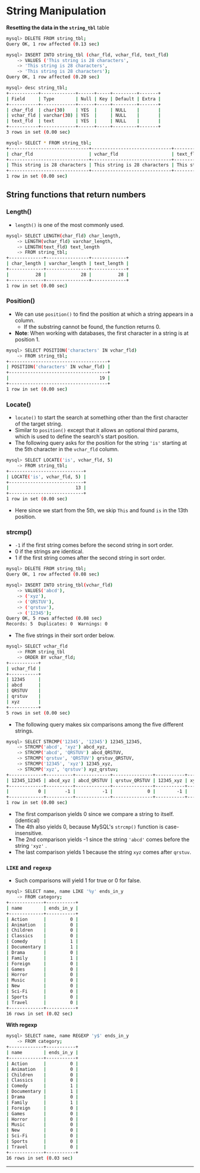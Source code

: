 # String Manipulation

**Resetting the data in the `string_tbl`** table

```bash
mysql> DELETE FROM string_tbl;
Query OK, 1 row affected (0.13 sec)

mysql> INSERT INTO string_tbl (char_fld, vchar_fld, text_fld)
    -> VALUES ('This string is 28 characters',
    -> 'This string is 28 characters',
    -> 'This string is 28 characters');
Query OK, 1 row affected (0.20 sec)
```

```bash
mysql> desc string_tbl;
+-----------+-------------+------+-----+---------+-------+
| Field     | Type        | Null | Key | Default | Extra |
+-----------+-------------+------+-----+---------+-------+
| char_fld  | char(30)    | YES  |     | NULL    |       |
| vchar_fld | varchar(30) | YES  |     | NULL    |       |
| text_fld  | text        | YES  |     | NULL    |       |
+-----------+-------------+------+-----+---------+-------+
3 rows in set (0.00 sec)

mysql> SELECT * FROM string_tbl;
+------------------------------+------------------------------+------------------------------+
| char_fld                     | vchar_fld                    | text_fld                     |
+------------------------------+------------------------------+------------------------------+
| This string is 28 characters | This string is 28 characters | This string is 28 characters |
+------------------------------+------------------------------+------------------------------+
1 row in set (0.00 sec)
```

## String functions that return numbers

### Length()

- `length()` is one of the most commonly used.

```bash
mysql> SELECT LENGTH(char_fld) char_length,
    -> LENGTH(vchar_fld) varchar_length,
    -> LENGTH(text_fld) text_length
    -> FROM string_tbl;
+-------------+----------------+-------------+
| char_length | varchar_length | text_length |
+-------------+----------------+-------------+
|          28 |             28 |          28 |
+-------------+----------------+-------------+
1 row in set (0.00 sec)
```



### Position()

- We can use `position()` to find the position at which a string appears in a column.
  - If the substring cannot be found, the function returns 0.
- **Note**: When working with databases, the first character  in a string is at position 1.

```bash
mysql> SELECT POSITION('characters' IN vchar_fld)
    -> FROM string_tbl;
+-------------------------------------+
| POSITION('characters' IN vchar_fld) |
+-------------------------------------+
|                                  19 |
+-------------------------------------+
1 row in set (0.00 sec)
```



### Locate()

- `locate()` to start the search at something other than the first character of the target string.
- Similar to `position()` except that it allows an optional third params, which is used to define the search's start position.
- The following query asks for the position for the string `'is'` starting at the 5th character in the `vchar_fld` column.

```bash
mysql> SELECT LOCATE('is', vchar_fld, 5)
    -> FROM string_tbl;
+----------------------------+
| LOCATE('is', vchar_fld, 5) |
+----------------------------+
|                         13 |
+----------------------------+
1 row in set (0.00 sec)
```

- Here since we start from the 5th, we skip `This` and found `is` in the 13th position.



### strcmp()

- `-1` if the first string comes before the second string in sort order.
- 0 if the strings are identical.
- 1 if the first string comes after the second string in sort order.

```bash
mysql> DELETE FROM string_tbl;
Query OK, 1 row affected (0.08 sec)

mysql> INSERT INTO string_tbl(vchar_fld)
    -> VALUES('abcd'),
    -> ('xyz'),
    -> ('QRSTUV'),
    -> ('qrstuv'),
    -> ('12345');
Query OK, 5 rows affected (0.08 sec)
Records: 5  Duplicates: 0  Warnings: 0
```

- The five strings in their sort order below.

```bash
mysql> SELECT vchar_fld
    -> FROM string_tbl
    -> ORDER BY vchar_fld;
+-----------+
| vchar_fld |
+-----------+
| 12345     |
| abcd      |
| QRSTUV    |
| qrstuv    |
| xyz       |
+-----------+
5 rows in set (0.00 sec)
```

- The following query makes six comparisons among the five different strings.

```bash
mysql> SELECT STRCMP('12345', '12345') 12345_12345,
    -> STRCMP('abcd', 'xyz') abcd_xyz,
    -> STRCMP('abcd', 'QRSTUV') abcd_QRSTUV,
    -> STRCMP('qrstuv', 'QRSTUV') qrstuv_QRSTUV,
    -> STRCMP('12345', 'xyz') 12345_xyz,
    -> STRCMP('xyz', 'qrstuv') xyz_qrstuv;
+-------------+----------+-------------+---------------+-----------+------------+
| 12345_12345 | abcd_xyz | abcd_QRSTUV | qrstuv_QRSTUV | 12345_xyz | xyz_qrstuv |
+-------------+----------+-------------+---------------+-----------+------------+
|           0 |       -1 |          -1 |             0 |        -1 |          1 |
+-------------+----------+-------------+---------------+-----------+------------+
1 row in set (0.00 sec)
```

- The first comparison yields 0 since we compare a string to itself. (identical)
- The 4th also yields 0, because MySQL's `strcmp()` function is case-insensitive.
- The 2nd comparison yields -1 since the string `'abcd'` comes before the string `'xyz'` .
- The last comparison yields 1 because the string `xyz` comes after `qrstuv`.



### `LIKE` and `regexp`

- Such comparisons will yield 1 for true or 0 for false.

```bash
mysql> SELECT name, name LIKE '%y' ends_in_y
    -> FROM category;
+-------------+-----------+
| name        | ends_in_y |
+-------------+-----------+
| Action      |         0 |
| Animation   |         0 |
| Children    |         0 |
| Classics    |         0 |
| Comedy      |         1 |
| Documentary |         1 |
| Drama       |         0 |
| Family      |         1 |
| Foreign     |         0 |
| Games       |         0 |
| Horror      |         0 |
| Music       |         0 |
| New         |         0 |
| Sci-Fi      |         0 |
| Sports      |         0 |
| Travel      |         0 |
+-------------+-----------+
16 rows in set (0.02 sec)
```

**With regexp**

```bash
mysql> SELECT name, name REGEXP 'y$' ends_in_y
    -> FROM category;
+-------------+-----------+
| name        | ends_in_y |
+-------------+-----------+
| Action      |         0 |
| Animation   |         0 |
| Children    |         0 |
| Classics    |         0 |
| Comedy      |         1 |
| Documentary |         1 |
| Drama       |         0 |
| Family      |         1 |
| Foreign     |         0 |
| Games       |         0 |
| Horror      |         0 |
| Music       |         0 |
| New         |         0 |
| Sci-Fi      |         0 |
| Sports      |         0 |
| Travel      |         0 |
+-------------+-----------+
16 rows in set (0.03 sec)
```

---

